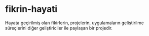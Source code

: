 # fikrin-hayati
Hayata geçirilmiş olan fikirlerin, projelerin, uygulamaların geliştirilme süreçlerini diğer geliştiriciler ile paylaşan bir projedir.
